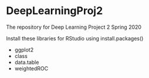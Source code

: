 # DeepLearningProj2
The repository for Deep Learning Project 2 Spring 2020

Install these libraries for RStudio using install.packages()
* ggplot2
* class
* data.table
* weightedROC

